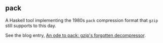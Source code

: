 ## pack

A Haskell tool implementing the 1980s `pack` compression format that `gzip` still supports to this day.

See the blog entry, [An ode to pack: gzip's forgotten decompressor](http://www.vidarholen.net/contents/blog/?p=691).
